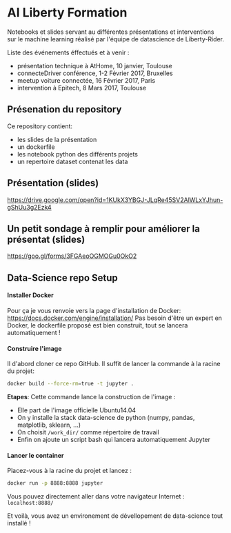 # AI Liberty Formation

Notebooks et slides servant au différentes présentations et interventions sur le machine learning réalisé par l'équipe de datascience de Liberty-Rider.

Liste des événements éffectués et à venir :
- présentation technique à AtHome, 10 janvier, Toulouse
- connecteDriver conférence, 1-2 Février 2017, Bruxelles
- meetup voiture connectée, 16 Février 2017,  Paris
- intervention à Epitech, 8 Mars 2017, Toulouse


## Présenation du repository

Ce repository contient:
- les slides de la présentation
- un dockerfile
- les notebook python des différents projets
- un repertoire dataset contenat les data


## Présentation (slides)

https://drive.google.com/open?id=1KUkX3YBGJ-JLqRe45SV2AlWLxYJhun-gShUu3g2Ezk4


## Un petit sondage à remplir pour améliorer la présentat (slides)
https://goo.gl/forms/3FGAeoOGMOGu0OkO2
## Data-Science repo Setup

#### Installer Docker

Pour ça je vous renvoie vers la page d'installation de Docker: https://docs.docker.com/engine/installation/
Pas besoin d'être un expert en Docker, le dockerfile proposé est bien construit, tout se lancera automatiquement !

#### Construire l'image

Il d'abord cloner ce repo GitHub.
Il suffit de lancer la commande à la racine du projet:

```bash
docker build --force-rm=true -t jupyter .
```

**Etapes**:
Cette commande lance la construction de l'image :
 - Elle part de l'image officielle Ubuntu14.04
 - On y installe la stack data-science de python (numpy, pandas, matplotlib, sklearn, ...)
 - On choisit `/work_dir/` comme répertoire de travail
 - Enfin on ajoute un script bash qui lancera automatiquement Jupyter

#### Lancer le container

Placez-vous à la racine du projet et lancez :

```bash
docker run -p 8888:8888 jupyter
```

Vous pouvez directement aller dans votre navigateur Internet : `localhost:8888/`


Et voilà, vous avez un environement de dévellopement de data-science tout installé !
